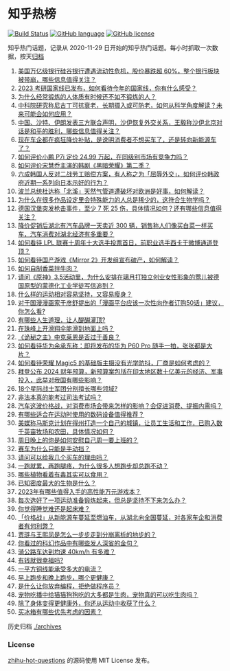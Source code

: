 # 知乎热榜
[![Build Status](https://github.com/ToWeLong/zhihu-hot-questions/workflows/CI/badge.svg)](https://github.com/ToWeLong/zhihu-hot-questions/actions)
[![GitHub language](https://img.shields.io/badge/language-golang-orange.svg)](https://golang.org/)
[![GitHub license](https://img.shields.io/github/license/ToWeLong/zhihu-hot-questions)](https://github.com/ToWeLong/zhihu-hot-questions/blob/main/LICENSE)

知乎热门话题，记录从 2020-11-29 日开始的知乎热门话题。每小时抓取一次数据，按天[归档](./archives)

<!-- BEGIN -->

1. [美国万亿级银行硅谷银行遭遇流动性危机，股价暴跌超 60%，整个银行板块被带崩，哪些信息值得关注？](https://www.zhihu.com/question/588652324)
1. [2023 考研国家线已发布，如何看待今年的国家线，你有什么感受？](https://www.zhihu.com/question/588758457)
1. [为什么经常锻炼的人体质有时候还不如不锻炼的人？](https://www.zhihu.com/question/587230882)
1. [中科院研究称尼古丁可抗衰老，长期摄入或可防老，如何从科学角度解读？未来可能会如何应用？](https://www.zhihu.com/question/588644853)
1. [中国、沙特、伊朗发表三方联合声明，沙伊恢复外交关系，王毅称沙伊北京对话是和平的胜利，哪些信息值得关注？](https://www.zhihu.com/question/588801449)
1. [现在车企都在疯狂降价补贴，是说明消费者不想买车了，还是转向新能源车了？](https://www.zhihu.com/question/588534963)
1. [如何评价小鹏 P7i 定价 24.99 万起，在同级别市场有竞争力吗？](https://www.zhihu.com/question/588675082)
1. [如何评价宋慧乔主演的韩剧《黑暗荣耀》第二季？](https://www.zhihu.com/question/588688922)
1. [六成韩国人反对二战劳工赔偿方案，有人称之为「屈辱外交」，如何评价韩政府近期一系列向日本示好的行为？](https://www.zhihu.com/question/588719276)
1. [波兰总统杜达称「北溪」天然气管道遭破坏对欧洲是好事，如何解读？](https://www.zhihu.com/question/588591955)
1. [为什么在很多作品设定里会特殊能力的人总是稀少的，这符合生物学吗？](https://www.zhihu.com/question/587709728)
1. [德国汉堡突发枪击事件，至少 7 死 25 伤，具体情况如何？还有哪些信息值得关注？](https://www.zhihu.com/question/588661951)
1. [降价促销后湖北有汽车品牌一天卖近 300 辆，销售称人们像买白菜一样买车，汽车消费对湖北经济有多重要？](https://www.zhihu.com/question/588681863)
1. [如何看待 LPL 联赛十周年十大选手投票首日，前职业选手西卡于微博通道登顶？](https://www.zhihu.com/question/588688032)
1. [如何看待国产游戏《Mirror 2》开发组宣布破产，如何解读？](https://www.zhihu.com/question/588564307)
1. [如何自制香菜拌牛肉？](https://www.zhihu.com/question/474428670)
1. [请问《原神》3.5活动里，为什么安排在璃月打独立创业女性形象的莺儿被德国原型的蒙德化工业学徒写信追到？](https://www.zhihu.com/question/588662600)
1. [什么样的运动相对容易坚持，又容易瘦身？](https://www.zhihu.com/question/585861869)
1. [对于国漫漫画家于彦舒提出的「漫画平台应该一次性向作者订购50话」建议，你怎么看?](https://www.zhihu.com/question/588401514)
1. [有哪些人生道理，让人醍醐灌顶?](https://www.zhihu.com/question/557822930)
1. [在珠峰上开滑翔伞能滑到地面上吗？](https://www.zhihu.com/question/587628755)
1. [《诡秘之主》中克莱恩是否过于善良？](https://www.zhihu.com/question/534990450)
1. [如何看待华为余承东称：即将发布的华为 P60 Pro 随手一拍，张张都是大片？](https://www.zhihu.com/question/588448213)
1. [如何看待荣耀 Magic5 的基础版主摄没有光学防抖，厂商是如何考虑的？](https://www.zhihu.com/question/587987798)
1. [拜登公布 2024 财年预算，新预算案包括在印太地区数十亿美元的经济、军事投入，此举对我国有哪些影响？](https://www.zhihu.com/question/588688546)
1. [18个星际战士军团分别擅长哪些领域?](https://www.zhihu.com/question/424184495)
1. [非法本真的能考过司法考试吗？](https://www.zhihu.com/question/528142390)
1. [汽车这波价格战，对消费市场会带来怎样的影响？会促进消费、提振内需吗？](https://www.zhihu.com/question/588678980)
1. [有哪些适合在运动时使用的数码设备值得推荐？](https://www.zhihu.com/question/587504776)
1. [美媒称马斯克计划在得州打造一个自己的城镇，让员工生活和工作，已购入数千英亩牧场和农田，具体情况如何？](https://www.zhihu.com/question/588652335)
1. [周日晚上的你是如何安慰自己周一要上班的？](https://www.zhihu.com/question/586928257)
1. [赛车为什么只能是手动挡？](https://www.zhihu.com/question/587959290)
1. [请问可以给我几个买车的理由吗？](https://www.zhihu.com/question/582611364)
1. [一跑就累，再跑腿疼，为什么很多人想跑步却总跑不动？](https://www.zhihu.com/question/587428263)
1. [哪些植物看着有毒其实可以食用？](https://www.zhihu.com/question/588149838)
1. [已知密度最大的生物是什么？](https://www.zhihu.com/question/582461671)
1. [2023年有哪些值得入手的高性能万元游戏本？](https://www.zhihu.com/question/588751551)
1. [每次选好了一项运动准备锻炼起来，但总是坚持不下来怎么办？](https://www.zhihu.com/question/586243662)
1. [你觉得睡觉难还是起床难？](https://www.zhihu.com/question/587510039)
1. [「价格战」从新能源车蔓延至燃油车，从湖北向全国蔓延，对各家车企和消费者有何利弊？](https://www.zhihu.com/question/588681871)
1. [贾琏与王熙凤是怎么一步步走到分崩离析的地步的？](https://www.zhihu.com/question/452326981)
1. [你看过的科幻作品中有哪些发人深省的金句？](https://www.zhihu.com/question/588549844)
1. [骑公路车达到均速 40km/h 有多难？](https://www.zhihu.com/question/588085995)
1. [有钱就很幸福吗?](https://www.zhihu.com/question/588719189)
1. [一平方铜线能承受多大的电流？](https://www.zhihu.com/question/588445094)
1. [早上跑步和晚上跑步，哪个更健康？](https://www.zhihu.com/question/588156862)
1. [是什么让你放弃编程，拒绝做程序员？](https://www.zhihu.com/question/298287529)
1. [宠物吃播中给猫猫狗狗吃的大多都是生肉，宠物真的可以吃生肉吗？](https://www.zhihu.com/question/586915291)
1. [除了身体变得更健康外，你还从运动中收获了什么？](https://www.zhihu.com/question/588085937)
1. [买冰箱有哪些优先考虑的因素？](https://www.zhihu.com/question/584691315)

<!-- END -->

历史归档 [./archives](./archives)


### License
[zhihu-hot-questions](https://github.com/towelong/zhihu-hot-questions) 的源码使用 MIT License 发布。